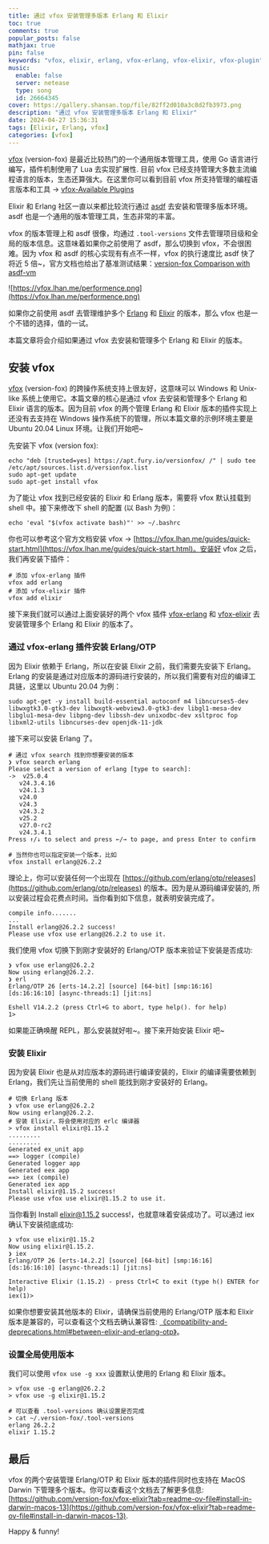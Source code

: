 ```yaml
---
title: 通过 vfox 安装管理多版本 Erlang 和 Elixir
toc: true
comments: true
popular_posts: false
mathjax: true
pin: false
keywords: "vfox, elixir, erlang, vfox-erlang, vfox-elixir, vfox-plugin"
music:
  enable: false
  server: netease
  type: song
  id: 26664345
cover: https://gallery.shansan.top/file/82ff2d010a3c8d2fb3973.png
description: "通过 vfox 安装管理多版本 Erlang 和 Elixir"
date: 2024-04-27 15:36:31
tags: [Elixir, Erlang, vfox]
categories: [vfox]
---
```


[vfox](https://vfox.lhan.me/) (version-fox) 是最近比较热门的一个通用版本管理工具，使用 Go 语言进行编写，插件机制使用了 Lua 去实现扩展性. 目前 vfox 已经支持管理大多数主流编程语言的版本，生态还算强大。在这里你可以看到目前 vfox 所支持管理的编程语言版本和工具 -> [vfox-Available Plugins](https://vfox.lhan.me/plugins/available.html)

Elixir 和 Erlang 社区一直以来都比较流行通过 [asdf](https://asdf-vm.com/) 去安装和管理多版本环境。asdf 也是一个通用的版本管理工具，生态非常的丰富。

vfox 的版本管理上和 asdf 很像，均通过 `.tool-versions` 文件去管理项目级和全局的版本信息。这意味着如果你之前使用了 asdf，那么切换到 vfox，不会很困难。因为 vfox 和 asdf 的核心实现有有点不一样，vfox 的执行速度比 asdf 快了将近 5 倍~，官方文档也给出了基准测试结果：[version-fox Comparison with asdf-vm](https://vfox.lhan.me/misc/vs-asdf.html)

![https://vfox.lhan.me/performence.png](https://vfox.lhan.me/performence.png)

如果你之前使用 asdf 去管理维护多个 [Erlang](https://www.erlang.org/) 和 [Elixir](https://elixir-lang.org/) 的版本，那么 vfox 也是一个不错的选择，值的一试。

本篇文章将会介绍如果通过 vfox 去安装和管理多个 Erlang 和 Elixir 的版本。

## 安装 vfox

[vfox](https://vfox.lhan.me/) (version-fox) 的跨操作系统支持上很友好，这意味可以 Windows 和 Unix-like 系统上使用它。本篇文章的核心是通过 vfox 去安装和管理多个 Erlang 和 Elixir 语言的版本。因为目前 vfox 的两个管理 Erlang 和 Elixir 版本的插件实现上还没有去支持在 Windows 操作系统下的管理，所以本篇文章的示例环境主要是 Ubuntu 20.04 Linux 环境。让我们开始吧~

先安装下 vfox (version fox):

```shell
echo "deb [trusted=yes] https://apt.fury.io/versionfox/ /" | sudo tee /etc/apt/sources.list.d/versionfox.list
sudo apt-get update
sudo apt-get install vfox
```

为了能让 vfox 找到已经安装的 Elixir 和 Erlang 版本，需要将 vfox 默认挂载到 shell 中。接下来修改下 shell 的配置 (以 Bash 为例)：

```shell
echo 'eval "$(vfox activate bash)"' >> ~/.bashrc
```

你也可以参考这个官方文档安装 vfox -> [https://vfox.lhan.me/guides/quick-start.html](https://vfox.lhan.me/guides/quick-start.html)。安装好 vfox 之后，我们再安装下插件：

```shell
# 添加 vfox-erlang 插件
vfox add erlang
# 添加 vfox-elixir 插件
vfox add elixir
```

接下来我们就可以通过上面安装好的两个 vfox 插件 [vfox-erlang](https://github.com/version-fox/vfox-erlang) 和 [vfox-elixir](https://github.com/version-fox/vfox-elixir) 去安装管理多个 Erlang 和 Elixir 的版本了。

### 通过 vfox-erlang 插件安装 Erlang/OTP

因为 Elixir 依赖于 Erlang，所以在安装 Elixir 之前，我们需要先安装下 Erlang。Erlang 的安装是通过对应版本的源码进行安装的，所以我们需要有对应的编译工具链，这里以 Ubuntu 20.04 为例：

```shell
sudo apt-get -y install build-essential autoconf m4 libncurses5-dev libwxgtk3.0-gtk3-dev libwxgtk-webview3.0-gtk3-dev libgl1-mesa-dev libglu1-mesa-dev libpng-dev libssh-dev unixodbc-dev xsltproc fop libxml2-utils libncurses-dev openjdk-11-jdk
```

接下来可以安装 Erlang 了。

```shell
# 通过 vfox search 找到你想要安装的版本
❯ vfox search erlang
Please select a version of erlang [type to search]: 
->  v25.0.4
   v24.3.4.16
   v24.1.3
   v24.0
   v24.3
   v24.3.2
   v25.2
   v27.0-rc2
   v24.3.4.1
Press ↑/↓ to select and press ←/→ to page, and press Enter to confirm

# 当然你也可以指定安装一个版本，比如
vfox install erlang@26.2.2
```

理论上，你可以安装任何一个出现在 [https://github.com/erlang/otp/releases](https://github.com/erlang/otp/releases) 的版本。因为是从源码编译安装的, 所以安装过程会花费点时间。当你看到如下信息，就表明安装完成了。

```shell
compile info.......
...
Install erlang@26.2.2 success! 
Please use vfox use erlang@26.2.2 to use it.
```

我们使用 vfox 切换下到刚才安装好的 Erlang/OTP 版本来验证下安装是否成功:

```shell
❯ vfox use erlang@26.2.2
Now using erlang@26.2.2.
❯ erl
Erlang/OTP 26 [erts-14.2.2] [source] [64-bit] [smp:16:16] [ds:16:16:10] [async-threads:1] [jit:ns]

Eshell V14.2.2 (press Ctrl+G to abort, type help(). for help)
1> 
```

如果能正确唤醒 REPL，那么安装就好啦~。接下来开始安装 Elixir 吧~

### 安装 Elixir

因为安装 Elixir 也是从对应版本的源码进行编译安装的，Elixir 的编译需要依赖到 Erlang，我们先让当前使用的 shell 能找到刚才安装好的 Erlang。

```shell
# 切换 Erlang 版本
❯ vfox use erlang@26.2.2
Now using erlang@26.2.2.
# 安装 Elixir，将会使用对应的 erlc 编译器
> vfox install elixir@1.15.2
.........
.........
Generated ex_unit app
==> logger (compile)
Generated logger app
Generated eex app
==> iex (compile)
Generated iex app
Install elixir@1.15.2 success! 
Please use vfox use elixir@1.15.2 to use it.
```

当你看到 Install elixir@1.15.2 success!，也就意味着安装成功了。可以通过 iex 确认下安装彻底成功:

```shell
❯ vfox use elixir@1.15.2
Now using elixir@1.15.2.
❯ iex
Erlang/OTP 26 [erts-14.2.2] [source] [64-bit] [smp:16:16] [ds:16:16:10] [async-threads:1] [jit:ns]

Interactive Elixir (1.15.2) - press Ctrl+C to exit (type h() ENTER for help)
iex(1)> 
```


如果你想要安装其他版本的 Elixir，请确保当前使用的 Erlang/OTP 版本和 Elixir 版本是兼容的，可以查看这个文档去确认兼容性: [《compatibility-and-deprecations.html#between-elixir-and-erlang-otp》](https://hexdocs.pm/elixir/1.16.2/compatibility-and-deprecations.html#between-elixir-and-erlang-otp)。

### 设置全局使用版本

我们可以使用 `vfox use -g xxx` 设置默认使用的 Erlang 和 Elixir 版本。

```shell
> vfox use -g erlang@26.2.2
> vfox use -g elixir@1.15.2

# 可以查看 .tool-versions 确认设置是否完成
> cat ~/.version-fox/.tool-versions 
erlang 26.2.2
elixir 1.15.2
```

## 最后

vfox 的两个安装管理 Erlang/OTP 和 Elixir 版本的插件同时也支持在 MacOS Darwin 下管理多个版本。你可以查看这个文档去了解更多信息: [https://github.com/version-fox/vfox-elixir?tab=readme-ov-file#install-in-darwin-macos-13](https://github.com/version-fox/vfox-elixir?tab=readme-ov-file#install-in-darwin-macos-13).

Happy & funny!